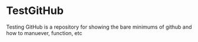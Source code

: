 # TestGitHub
Testing GitHub is a repository for showing the bare minimums of github and how to manuever, function, etc
